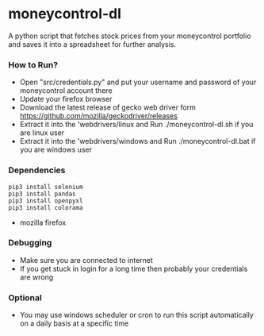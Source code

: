 # moneycontrol-dl

A python script that fetches stock prices from your moneycontrol portfolio and saves it into a spreadsheet for further analysis.

### How to Run?

* Open "src/credentials.py" and put your username and password of your moneycontrol account there
* Update your firefox browser
* Download the latest release of gecko web driver form https://github.com/mozilla/geckodriver/releases
* Extract it into the 'webdrivers/linux and Run ./moneycontrol-dl.sh if you are linux user
* Extract it into the 'webdrivers/windows and Run ./moneycontrol-dl.bat if you are windows user
  

### Dependencies

    pip3 install selenium
    pip3 install pandas
    pip3 install openpyxl
    pip3 install colorama

*   mozilla firefox

### Debugging

* Make sure you are connected to internet
* If you get stuck in login for a long time then probably your credentials are wrong
  
### Optional 

* You may use windows scheduler or cron to run this script automatically on a daily basis at a specific time